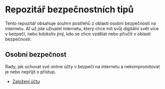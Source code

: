 # Repozitář bezpečnostních tipů
Tento repozitář obsahuje souhrn postřehů z oblasti osobní bezpečnosti na internetu. Ať už jste uživatel internetu, který chce mít svůj digitální svět více v bezpečí, nebo kdokoliv jiný, kdo se chce vzdělat nebo přiučit v oblasti bezpečnosti.

## Osobní bezpečnost
Rady, jak uchovat své online účty v bezpečí na internetu a nekompromitovat je nebo nepřijít o přístup.
- [Založení účtu](zalozeni-uctu)
